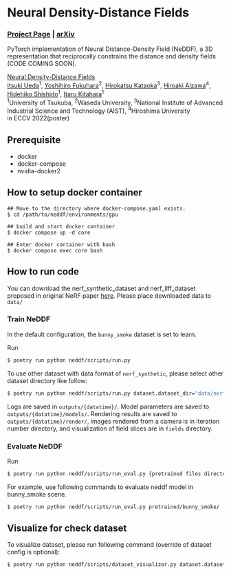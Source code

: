 # Neural Density-Distance Fields

### [Project Page](https://ueda0319.github.io/neddf/) | [arXiv](https://arxiv.org/abs/2207.14455)

PyTorch implementation of Neural Distance-Density Field (NeDDF), a 3D representation that reciprocally constrains the distance and density fields (CODE COMING SOON).

[Neural Density-Distance Fields](http://tancik.com/nerf)  
[Itsuki Ueda](https://sites.google.com/image.iit.tsukuba.ac.jp/itsukiueda)<sup>1</sup>,
[Yoshihiro Fukuhara](https://gatheluck.net)<sup>2</sup>,
[Hirokatsu Kataoka](http://hirokatsukataoka.net)<sup>3</sup>,
[Hiroaki Aizawa](https://aizawan.github.io)<sup>4</sup>,
[Hidehiko Shishido](https://sites.google.com/image.iit.tsukuba.ac.jp/shishido)<sup>1</sup>,
[Itaru Kitahara](https://sites.google.com/image.iit.tsukuba.ac.jp/kitahara)<sup>1</sup> <br>
<sup>1</sup>University of Tsukuba, <sup>2</sup>Waseda University, <sup>3</sup>National Institute of Advanced Industrial Science and Technology (AIST), <sup>4</sup>Hiroshima University
<br>
in ECCV 2022(poster)

## Prerequisite

- docker
- docker-compose
- nvidia-docker2

## How to setup docker container

```
## Move to the directory where docker-compose.yaml exists.
$ cd /path/to/neddf/environments/gpu

## build and start docker container
$ docker compose up -d core

## Enter docker container with bash
$ docker compose exec core bash
```

## How to run code
You can download the nerf_synthetic_dataset and nerf_llff_dataset proposed in original NeRF paper [here](https://drive.google.com/drive/folders/128yBriW1IG_3NJ5Rp7APSTZsJqdJdfc1).
Please place downloaded data to `data/`

### Train NeDDF

In the default configuration, the `bunny_smoke` dataset is set to learn.

Run
```bash
$ poetry run python neddf/scripts/run.py
```

To use other dataset with data format of `nerf_synthetic`, please select other dataset directory like follow:
```bash
$ poetry run python neddf/scripts/run.py dataset.dataset_dir="data/nerf_synthetic/drums/"
```

Logs are saved in `outputs/{datatime}/`.
Model parameters are saved to `outputs/{datatime}/models/`.
Rendering results are saved to `outputs/{datatime}/render/`, images rendered from a camera is in iteration number directory, and visualization of field slices are in `fields` directory.

### Evaluate NeDDF

Run
```bash
$ poetry run python neddf/scripts/run_eval.py {pretrained files directory}
```

For example, use following commands to evaluate neddf model in bunny_smoke scene.
```bash
$ poetry run python neddf/scripts/run_eval.py pretrained/bunny_smoke/
```

## Visualize for check dataset
To visualize dataset, please run following command (override of dataset config is optional):
```bash
$ poetry run python neddf/scripts/dataset_visualizer.py dataset.dataset_dir=data/bunny_smoke/
```